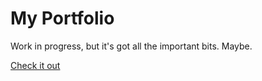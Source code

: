 # My Portfolio

Work in progress, but it's got all the important bits. Maybe.

[Check it out](https://sean-lim.herokuapp.com//)
